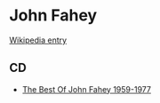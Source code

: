# John Fahey

[Wikipedia entry](https://en.wikipedia.org/wiki/John_Fahey)

## CD

- [The Best Of John Fahey 1959-1977](The_Best_Of_John_Fahey_1959-1977.md)
